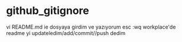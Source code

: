 # github_gitignore

vi README.md ie dosyaya girdim ve yazıyorum esc :wq
workplace'de readme yi updateledim/add/commit//push dedim

